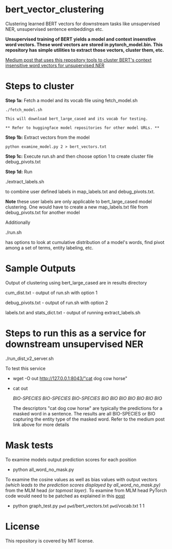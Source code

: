# bert_vector_clustering
Clustering learned BERT vectors for downstream tasks like unsupervised NER, unsupervised sentence embeddings etc.

**Unsupervised training of BERT yields a model and context insenstive  word vectors. These word vectors are stored in pytorch_model.bin. This repository has simple utilities to extract those vectors, cluster them, etc.**

[Medium post that uses this repository tools to cluster BERT's context insensitive word vectors for unsupervised NER](https://towardsdatascience.com/unsupervised-ner-using-bert-2d7af5f90b8a)


# Steps to cluster

**Step 1a:**
	Fetch a model and its vocab file using fetch_model.sh
	
	./fetch_model.sh
	
	This will download bert_large_cased and its vocab for testing.
	
	** Refer to huggingface model repositories for other model URLs. **

**Step 1b:**
	Extract vectors from the model
	
	python examine_model.py 2 > bert_vectors.txt	

**Step 1c:** Execute run.sh and then choose option 1 to create cluster file debug_pivots.txt

**Step 1d:** Run 

./extract_labels.sh 

to combine user defined labels in map_labels.txt and debug_pivots.txt. 

**Note** these user labels are only applicable to bert_large_cased model clustering. One would have to create a new  map_labels.txt file from debug_pivots.txt for another model


Additionally 

./run.sh 

has options to look at cumulative distribution of a model's words, find pivot among a set of terms, entity labeling,  etc.

# Sample Outputs

Output of clustering using bert_large_cased are in results directory

cum_dist.txt - output of run.sh with option 1

debug_pivots.txt - output of run.sh with option 2

labels.txt and stats_dict.txt - output of running extract_labels.sh


# Steps to run this as a service for downstream unsupervised NER

./run_dist_v2_server.sh 

To test this service 

- wget -O out http://127.0.0.1:8043/"cat dog cow horse"

- cat out
  
  *BIO-SPECIES BIO-SPECIES BIO-SPECIES BIO BIO BIO BIO BIO BIO BIO*
  
  The descriptors "cat dog cow horse" are typically the predictions for a masked word in a sentence. The results are all BIO-SPECIES or BIO capturing the entity type of the masked word. Refer to the medium post link above for more details


# Mask tests

To examine models output prediction scores for each position 

- python all_word_no_mask.py

To examine the cosine values as well as bias values with output vectors *(which leads to the prediction scores displayed by all_word_no_mask.py)*  from the MLM head *(or topmost layer)*. To examine from MLM head PyTorch code would need to be patched as explained in this [post](https://towardsdatascience.com/swiss-army-knife-for-unsupervised-task-solving-26f9acf7c023?source=friends_link&sk=6d4bc39010d8026d4bf1a394a90c08f3)

 - python graph_test.py `pwd`  `pwd`/bert_vectors.txt `pwd`/vocab.txt 1 1

# License

This repository is covered by MIT license. 
